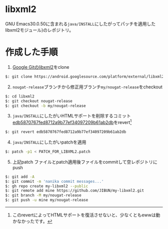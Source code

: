 # libxml2
GNU Emacs30.0.50に含まれる`java/INSTALL`にしたがってパッチを適用したlibxml2モジュール)のレポジトリ。

# 作成した手順
1. [Google Gitのlibxml2](https://android.googlesource.com/platform/external/libxml2/)をclone


```bash
$: git clone https://android.googlesource.com/platform/external/libxml2/
```

2. `nougat-release`ブランチから修正用ブランチ`my/nougat-release`をcheckout

```bash
$: cd libxml2
$: git checkout nougat-release
$: git checkout -b my/nougat-release
```

3. `java/INSTALL`にしたがいHTMLサポートを削除するコミット[edb5870767fed8712a9b77ef34097209b61ab2db](https://android.googlesource.com/platform/external/libxml2/+/edb5870767fed8712a9b77ef34097209b61ab2db)をrevert[^1]

```bash
$: git revert edb5870767fed8712a9b77ef34097209b61ab2db
```

4. `java/INSTALL`にしたがいpatchを適用

```bash
$: patch -p1 < PATCH_FOR_LIBXML2.patch
```

5. 上記patch ファイルとpatch適用後ファイルをcommitして空レポジトリにpush

```bash
$: git add -A
$: git commit -m 'nanika commit messages...'
$: gh repo create my-libxml2 --public
$: git remote add mine https://github.com/JIBUN/my-libxml2.git
$: git branch -M my/nougat-release
$: git push -u mine my/nougat-release
```
[^1]: このrevertによってHTMLサポートを復活させないと、少なくともewwは動かなかったです。
